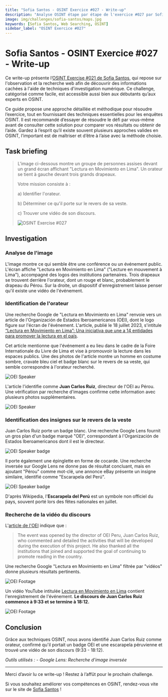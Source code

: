 ```yaml
---
title: "Sofia Santos - OSINT Exercice #027 - Write-up"
description: "Analyse OSINT étape par étape de l'exercice #027 par Sofia Santos, incluant recherche web, analyse d'image et techniques d'investigation numérique."
image: img/challenges/sofia-santos/maps.jpg
keywords: [Sofia Santos, Web Searching, OSINT]
sidebar_label: "OSINT Exercice #027"
---
```


# Sofia Santos - OSINT Exercice #027 - Write-up

Ce write-up présente l’[OSINT Exercise #021 de Sofia Santos](https://gralhix.com/list-of-osint-exercises/osint-exercise-021/), qui repose sur l'observation et la recherche web afin de découvrir des informations cachées à l'aide de techniques d'investigation numérique. Ce challenge, catégorisé comme facile, est accessible aussi bien aux débutants qu’aux experts en OSINT.

Ce guide propose une approche détaillée et méthodique pour résoudre l’exercice, tout en fournissant des techniques essentielles pour les enquêtes OSINT. Il est recommandé d’essayer de résoudre le défi par vous-même avant de consulter cette solution pour comparer vos résultats ou obtenir de l’aide. Gardez à l’esprit qu’il existe souvent plusieurs approches valides en OSINT, l’important est de maîtriser et d’être à l’aise avec la méthode choisie.

## Task briefing

> L'image ci-dessous montre un groupe de personnes assises devant un grand écran affichant "Lectura en Movimiento en Lima". Un orateur se tient à gauche devant trois grands drapeaux.
>
> Votre mission consiste à :
>
> a) Identifier l'orateur.
>
> b) Déterminer ce qu'il porte sur le revers de sa veste.
>
> c) Trouver une vidéo de son discours.
>
> ![OSINT Exercise #027](/img/challenges/sofia-santos/osint-exercise-027/sofia-santos-027-1.png "OSINT Exercise #027")

## Investigation

### Analyse de l'image

L'image montre ce qui semble être une conférence ou un événement public. L'écran affiche "Lectura en Movimiento en Lima" ("Lecture en mouvement à Lima"), accompagné des logos des institutions partenaires. Trois drapeaux se trouvent derrière l'orateur, dont un rouge et blanc, probablement le drapeau du Pérou. Sur la droite, un dispositif d'enregistrement laisse penser qu'il existe une vidéo de l'événement.

### Identification de l'orateur

Une recherche Google de "Lectura en Movimiento en Lima" renvoie vers un article de l'Organización de Estados Iberoamericanos (OEI), dont le logo figure sur l'écran de l'événement. L'article, publié le 18 juillet 2023, s'intitule [“Lectura en Movimiento en Lima”: Una iniciativa que une a 14 entidades para promover la lectura en el país](https://oei.int/oficinas/peru/noticias/lectura-en-movimiento-en-lima-una-iniciativa-que-une-a-14-entidades-para-promover-la-lectura-en-el-pais/).

Cet article mentionne que l'événement a eu lieu dans le cadre de la Foire Internationale du Livre de Lima et vise à promouvoir la lecture dans les espaces publics. Une des photos de l'article montre un homme en costume sombre, cravate bleu ciel et badge blanc sur le revers de sa veste, qui semble correspondre à l'orateur recherché.

![OEI Speaker](/img/challenges/sofia-santos/osint-exercise-027/sofia-santos-027-2.png "OEI Speaker")

L'article l'identifie comme **Juan Carlos Ruiz**, directeur de l'OEI au Pérou. Une vérification par recherche d'images confirme cette information avec plusieurs photos supplémentaires.

![OEI Speaker](/img/challenges/sofia-santos/osint-exercise-027/sofia-santos-027-3.png "OEI Speaker")

### Identification des insignes sur le revers de la veste

Juan Carlos Ruiz porte un badge blanc. Une recherche Google Lens fournit un gros plan d'un badge marqué "OEI", correspondant à l'Organización de Estados Iberoamericanos dont il est le directeur.

![OEI Speaker badge](/img/challenges/sofia-santos/osint-exercise-027/sofia-santos-027-4.png "OEI Speaker badge")

Il porte également une épinglette en forme de cocarde. Une recherche inversée sur Google Lens ne donne pas de résultat concluant, mais en ajoutant "Pérou" comme mot-clé, une annonce eBay présente un insigne similaire, identifié comme "Escarapela del Perú".

![OEI Speaker badge](/img/challenges/sofia-santos/osint-exercise-027/sofia-santos-027-5.png "OEI Speaker badge")

D'après Wikipedia, l'**Escarapela del Perú** est un symbole non officiel du pays, souvent porté lors des fêtes nationales en juillet.

### Recherche de la vidéo du discours

L'[article de l'OEI](https://oei.int/oficinas/peru/noticias/lectura-en-movimiento-en-lima-una-iniciativa-que-une-a-14-entidades-para-promover-la-lectura-en-el-pais/) indique que :

> The event was opened by the director of OEI Peru, Juan Carlos Ruiz, who commented and detailed the activities that will be developed during the execution of this project. He also thanked all the institutions that joined and supported the goal of continuing to promote reading in the country.

Une recherche Google "Lectura en Movimiento en Lima" filtrée par "vidéos" donne plusieurs résultats pertinents.

![OEI Footage](/img/challenges/sofia-santos/osint-exercise-027/sofia-santos-027-6.png "OEI Footage")

Un vidéo YouTube intitulée [Lectura en Movimiento en Lima](https://youtu.be/WVU-ei4Dunk?si=s7ydsIdflOC95jAy&t=573) contient l'enregistrement de l'événement. **Le discours de Juan Carlos Ruiz commence à 9:33 et se termine à 18:12.**

![OEI Footage](/img/challenges/sofia-santos/osint-exercise-027/sofia-santos-027-7.png "OEI Footage")

## Conclusion

Grâce aux techniques OSINT, nous avons identifié Juan Carlos Ruiz comme orateur, confirmé qu'il portait un badge OEI et une escarapela péruvienne et trouvé une vidéo de son discours (9:33 - 18:12).

<em>
Outils utilisés :
- Google Lens: Recherche d'image inversée
</em>

---

Merci d’avoir lu ce write-up ! Restez à l’affût pour le prochain challenge.

Si vous souhaitez améliorer vos compétences en OSINT, rendez-vous vite sur le site de [Sofia Santos](https://gralhix.com/) !
